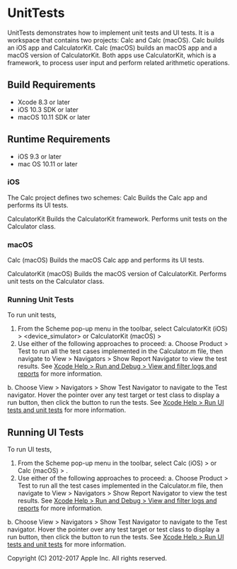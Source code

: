 # UnitTests
UnitTests demonstrates how to implement unit tests and UI tests. It is a workspace that contains two projects: Calc and Calc (macOS).
Calc builds an iOS app and CalculatorKit. Calc (macOS) builds an macOS app and a macOS version of CalculatorKit. Both apps use 
CalculatorKit, which is a framework, to process user input and perform related arithmetic operations.


## Build Requirements
+ Xcode 8.3 or later
+ iOS 10.3 SDK or later
+ macOS 10.11 SDK or later


## Runtime Requirements
+ iOS 9.3 or later
+ mac OS 10.11 or later


### iOS
The Calc project defines two schemes:
Calc
Builds the Calc app and performs its UI tests.


CalculatorKit
Builds the CalculatorKit framework. Performs unit tests on the Calculator class.


### macOS
Calc (macOS)
Builds the macOS Calc app and performs its UI tests.

CalculatorKit (macOS)
Builds the macOS version of CalculatorKit. Performs unit tests on the Calculator class.


### Running Unit Tests

To run unit tests,
1. From the Scheme pop-up menu in the toolbar, select CalculatorKit (iOS) > <device_simulator> or CalculatorKit (macOS) > <Mac>
2. Use either of the following approaches to proceed:
a. Choose Product > Test to run all the test cases implemented in the Calculator.m file, then navigate to View > Navigators > Show Report Navigator to view the test results.
See [Xcode Help > Run and Debug > View and filter logs and reports](http://help.apple.com/xcode/mac/8.3/#/dev21d56ecd4) for more information.

b. Choose View > Navigators > Show Test Navigator to navigate to the Test navigator. Hover the pointer over any test target or test class to display a run button, then click
the button to run the tests. See [Xcode Help > Run UI tests and unit tests](http://help.apple.com/xcode/mac/8.3/#/dev42b289fbc) for more information.


## Running UI Tests

To run UI tests,
1. From the Scheme pop-up menu in the toolbar, select Calc (iOS) > <device> or Calc (macOS) > <Mac>.
2. Use either of the following approaches to proceed:
a. Choose Product > Test to run all the test cases implemented in the Calculator.m file, then navigate to View > Navigators > Show Report Navigator to view the test results.
   See [Xcode Help > Run and Debug > View and filter logs and reports](http://help.apple.com/xcode/mac/8.3/#/dev21d56ecd4) for more information.

b. Choose View > Navigators > Show Test Navigator to navigate to the Test navigator. Hover the pointer over any test target or test class to display a run button, then click
   the button to run the tests. See [Xcode Help > Run UI tests and unit tests](http://help.apple.com/xcode/mac/8.3/#/dev42b289fbc) for more information.


Copyright (C) 2012-2017 Apple Inc. All rights reserved.
